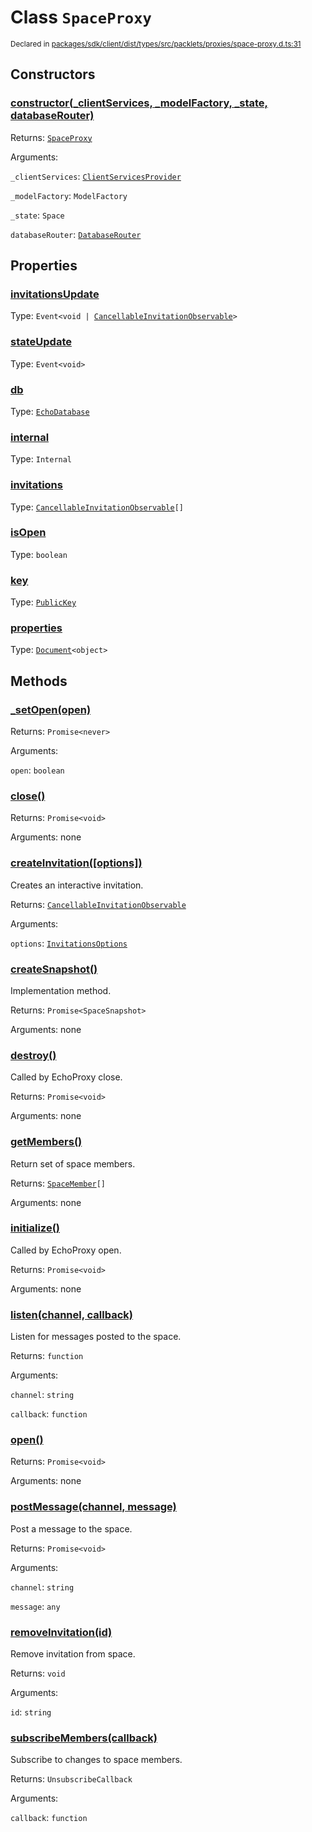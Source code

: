 # Class `SpaceProxy`
<sub>Declared in [packages/sdk/client/dist/types/src/packlets/proxies/space-proxy.d.ts:31]()</sub>





## Constructors
### [constructor(_clientServices, _modelFactory, _state, databaseRouter)]()



Returns: <code>[SpaceProxy](/api/@dxos/react-client/classes/SpaceProxy)</code>

Arguments: 

`_clientServices`: <code>[ClientServicesProvider](/api/@dxos/react-client/interfaces/ClientServicesProvider)</code>

`_modelFactory`: <code>ModelFactory</code>

`_state`: <code>Space</code>

`databaseRouter`: <code>[DatabaseRouter](/api/@dxos/react-client/classes/DatabaseRouter)</code>


## Properties
### [invitationsUpdate]()
Type: <code>Event&lt;void | [CancellableInvitationObservable](/api/@dxos/react-client/interfaces/CancellableInvitationObservable)&gt;</code>

### [stateUpdate]()
Type: <code>Event&lt;void&gt;</code>

### [db]()
Type: <code>[EchoDatabase](/api/@dxos/react-client/classes/EchoDatabase)</code>

### [internal]()
Type: <code>Internal</code>

### [invitations]()
Type: <code>[CancellableInvitationObservable](/api/@dxos/react-client/interfaces/CancellableInvitationObservable)[]</code>

### [isOpen]()
Type: <code>boolean</code>

### [key]()
Type: <code>[PublicKey](/api/@dxos/react-client/classes/PublicKey)</code>

### [properties]()
Type: <code>[Document](/api/@dxos/react-client/values#Document)&lt;object&gt;</code>


## Methods
### [_setOpen(open)]()



Returns: <code>Promise&lt;never&gt;</code>

Arguments: 

`open`: <code>boolean</code>

### [close()]()



Returns: <code>Promise&lt;void&gt;</code>

Arguments: none

### [createInvitation(\[options\])]()



Creates an interactive invitation.


Returns: <code>[CancellableInvitationObservable](/api/@dxos/react-client/interfaces/CancellableInvitationObservable)</code>

Arguments: 

`options`: <code>[InvitationsOptions](/api/@dxos/react-client/types/InvitationsOptions)</code>

### [createSnapshot()]()



Implementation method.


Returns: <code>Promise&lt;SpaceSnapshot&gt;</code>

Arguments: none

### [destroy()]()



Called by EchoProxy close.


Returns: <code>Promise&lt;void&gt;</code>

Arguments: none

### [getMembers()]()



Return set of space members.


Returns: <code>[SpaceMember](/api/@dxos/react-client/interfaces/SpaceMember)[]</code>

Arguments: none

### [initialize()]()



Called by EchoProxy open.


Returns: <code>Promise&lt;void&gt;</code>

Arguments: none

### [listen(channel, callback)]()



Listen for messages posted to the space.


Returns: <code>function</code>

Arguments: 

`channel`: <code>string</code>

`callback`: <code>function</code>

### [open()]()



Returns: <code>Promise&lt;void&gt;</code>

Arguments: none

### [postMessage(channel, message)]()



Post a message to the space.


Returns: <code>Promise&lt;void&gt;</code>

Arguments: 

`channel`: <code>string</code>

`message`: <code>any</code>

### [removeInvitation(id)]()



Remove invitation from space.


Returns: <code>void</code>

Arguments: 

`id`: <code>string</code>

### [subscribeMembers(callback)]()



Subscribe to changes to space members.


Returns: <code>UnsubscribeCallback</code>

Arguments: 

`callback`: <code>function</code>
